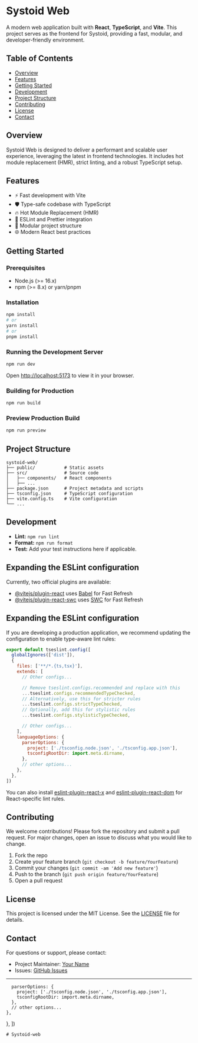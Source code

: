 # Systoid Web

A modern web application built with **React**, **TypeScript**, and **Vite**. This project serves as the frontend for Systoid, providing a fast, modular, and developer-friendly environment.

## Table of Contents
- [Overview](#overview)
- [Features](#features)
- [Getting Started](#getting-started)
- [Development](#development)
- [Project Structure](#project-structure)
- [Contributing](#contributing)
- [License](#license)
- [Contact](#contact)

## Overview
Systoid Web is designed to deliver a performant and scalable user experience, leveraging the latest in frontend technologies. It includes hot module replacement (HMR), strict linting, and a robust TypeScript setup.

## Features
- ⚡ Fast development with Vite
- 🛡️ Type-safe codebase with TypeScript
- 🔥 Hot Module Replacement (HMR)
- 🧹 ESLint and Prettier integration
- 📁 Modular project structure
- 🌐 Modern React best practices

## Getting Started

### Prerequisites
- Node.js (>= 16.x)
- npm (>= 8.x) or yarn/pnpm

### Installation
```bash
npm install
# or
yarn install
# or
pnpm install
```

### Running the Development Server
```bash
npm run dev
```
Open [http://localhost:5173](http://localhost:5173) to view it in your browser.

### Building for Production
```bash
npm run build
```

### Preview Production Build
```bash
npm run preview
```

## Project Structure
```
systoid-web/
├── public/           # Static assets
├── src/              # Source code
│   ├── components/   # React components
│   ├── ...
├── package.json      # Project metadata and scripts
├── tsconfig.json     # TypeScript configuration
├── vite.config.ts    # Vite configuration
└── ...
```

## Development
- **Lint:** `npm run lint`
- **Format:** `npm run format`
- **Test:** Add your test instructions here if applicable.

## Expanding the ESLint configuration

Currently, two official plugins are available:

- [@vitejs/plugin-react](https://github.com/vitejs/vite-plugin-react/blob/main/packages/plugin-react) uses [Babel](https://babeljs.io/) for Fast Refresh
- [@vitejs/plugin-react-swc](https://github.com/vitejs/vite-plugin-react/blob/main/packages/plugin-react-swc) uses [SWC](https://swc.rs/) for Fast Refresh

## Expanding the ESLint configuration

If you are developing a production application, we recommend updating the configuration to enable type-aware lint rules:

```js
export default tseslint.config([
  globalIgnores(['dist']),
  {
    files: ['**/*.{ts,tsx}'],
    extends: [
      // Other configs...

      // Remove tseslint.configs.recommended and replace with this
      ...tseslint.configs.recommendedTypeChecked,
      // Alternatively, use this for stricter rules
      ...tseslint.configs.strictTypeChecked,
      // Optionally, add this for stylistic rules
      ...tseslint.configs.stylisticTypeChecked,

      // Other configs...
    ],
    languageOptions: {
      parserOptions: {
        project: ['./tsconfig.node.json', './tsconfig.app.json'],
        tsconfigRootDir: import.meta.dirname,
      },
      // other options...
    },
  },
])
```

You can also install [eslint-plugin-react-x](https://github.com/Rel1cx/eslint-react/tree/main/packages/plugins/eslint-plugin-react-x) and [eslint-plugin-react-dom](https://github.com/Rel1cx/eslint-react/tree/main/packages/plugins/eslint-plugin-react-dom) for React-specific lint rules.

## Contributing
We welcome contributions! Please fork the repository and submit a pull request. For major changes, open an issue to discuss what you would like to change.

1. Fork the repo
2. Create your feature branch (`git checkout -b feature/YourFeature`)
3. Commit your changes (`git commit -am 'Add new feature'`)
4. Push to the branch (`git push origin feature/YourFeature`)
5. Open a pull request

## License
This project is licensed under the MIT License. See the [LICENSE](LICENSE) file for details.

## Contact
For questions or support, please contact:
- Project Maintainer: [Your Name](mailto:your.email@example.com)
- Issues: [GitHub Issues](https://github.com/your-repo/issues)

---
      parserOptions: {
        project: ['./tsconfig.node.json', './tsconfig.app.json'],
        tsconfigRootDir: import.meta.dirname,
      },
      // other options...
    },
  },
])
```
#   S y s t o i d - w e b  
 